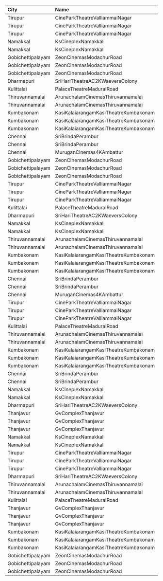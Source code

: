 | City              | Name                                  | Language |  Time | Type        | Price | Capacity | Booked |
| :---------------- | :------------------------------------ | :------- | ----: | :---------- | ----: | -------: | -----: |
| Tirupur           | CineParkTheatreValliammaiNagar        | Tamil    | 10:30 | BoxA        |   90₹ |       41 |     21 |
| Tirupur           | CineParkTheatreValliammaiNagar        | Tamil    | 10:30 | BoxB        |   90₹ |       41 |     41 |
| Tirupur           | CineParkTheatreValliammaiNagar        | Tamil    | 10:30 | FirstClass  |   80₹ |      341 |    202 |
| Namakkal          | KsCineplexNamakkal                    | Tamil    | 10:30 | Balcony     |  120₹ |       89 |     40 |
| Namakkal          | KsCineplexNamakkal                    | Tamil    | 10:30 | FirstClass  |  100₹ |      113 |     49 |
| Gobichettipalayam | ZeonCinemasModachurRoad               | Tamil    | 10:45 | Platinum    |  150₹ |       12 |      7 |
| Gobichettipalayam | ZeonCinemasModachurRoad               | Tamil    | 10:45 | Gold        |  110₹ |      106 |     52 |
| Gobichettipalayam | ZeonCinemasModachurRoad               | Tamil    | 10:45 | Silver      |   80₹ |       14 |      7 |
| Dharmapuri        | SriHariTheatreAC2KWaeversColony       | Tamil    | 11:00 | FirstClass  |   80₹ |      278 |    149 |
| Kulittalai        | PalaceTheatreMaduraiRoad              | Tamil    | 11:15 | FirstClass  |   60₹ |      249 |      0 |
| Thiruvannamalai   | ArunachalamCinemasThiruvannamalai     | Tamil    | 11:15 | FirstClass  |   60₹ |       79 |     39 |
| Thiruvannamalai   | ArunachalamCinemasThiruvannamalai     | Tamil    | 11:15 | SecondClass |   60₹ |       12 |      6 |
| Kumbakonam        | KasiKalaiarangamKasiTheatreKumbakonam | Tamil    | 11:15 | BoxA        |  127₹ |       21 |      9 |
| Kumbakonam        | KasiKalaiarangamKasiTheatreKumbakonam | Tamil    | 11:15 | BoxB        |  127₹ |       21 |      9 |
| Kumbakonam        | KasiKalaiarangamKasiTheatreKumbakonam | Tamil    | 11:15 | Balcony     |  125₹ |      216 |    100 |
| Chennai           | SriBrindaPerambur                     | Tamil    | 11:40 | Balcony     |  130₹ |      218 |    122 |
| Chennai           | SriBrindaPerambur                     | Tamil    | 11:40 | FirstClass  |  120₹ |      801 |    437 |
| Chennai           | MuruganCinemas4KAmbattur              | Tamil    | 11:40 | Diamond     |  110₹ |       80 |      6 |
| Gobichettipalayam | ZeonCinemasModachurRoad               | Tamil    | 13:30 | Platinum    |  150₹ |       10 |      0 |
| Gobichettipalayam | ZeonCinemasModachurRoad               | Tamil    | 13:30 | Gold        |  110₹ |      140 |     74 |
| Gobichettipalayam | ZeonCinemasModachurRoad               | Tamil    | 13:30 | Silver      |   80₹ |       19 |      9 |
| Tirupur           | CineParkTheatreValliammaiNagar        | Tamil    | 14:00 | BoxA        |   90₹ |       41 |     21 |
| Tirupur           | CineParkTheatreValliammaiNagar        | Tamil    | 14:00 | BoxB        |   90₹ |       41 |     41 |
| Tirupur           | CineParkTheatreValliammaiNagar        | Tamil    | 14:00 | FirstClass  |   80₹ |      341 |    202 |
| Kulittalai        | PalaceTheatreMaduraiRoad              | Tamil    | 14:15 | FirstClass  |   60₹ |      249 |      0 |
| Dharmapuri        | SriHariTheatreAC2KWaeversColony       | Tamil    | 14:15 | FirstClass  |   80₹ |      278 |    149 |
| Namakkal          | KsCineplexNamakkal                    | Tamil    | 14:30 | Balcony     |  120₹ |       89 |     42 |
| Namakkal          | KsCineplexNamakkal                    | Tamil    | 14:30 | FirstClass  |  100₹ |      113 |     49 |
| Thiruvannamalai   | ArunachalamCinemasThiruvannamalai     | Tamil    | 14:30 | FirstClass  |   60₹ |       79 |     39 |
| Thiruvannamalai   | ArunachalamCinemasThiruvannamalai     | Tamil    | 14:30 | SecondClass |   60₹ |       12 |      6 |
| Kumbakonam        | KasiKalaiarangamKasiTheatreKumbakonam | Tamil    | 14:30 | BoxA        |  127₹ |       21 |      9 |
| Kumbakonam        | KasiKalaiarangamKasiTheatreKumbakonam | Tamil    | 14:30 | BoxB        |  127₹ |       21 |      9 |
| Kumbakonam        | KasiKalaiarangamKasiTheatreKumbakonam | Tamil    | 14:30 | Balcony     |  125₹ |      216 |    100 |
| Chennai           | SriBrindaPerambur                     | Tamil    | 15:00 | Balcony     |  130₹ |      218 |    122 |
| Chennai           | SriBrindaPerambur                     | Tamil    | 15:00 | FirstClass  |  120₹ |      801 |    437 |
| Chennai           | MuruganCinemas4KAmbattur              | Tamil    | 15:05 | Diamond     |  110₹ |       80 |      3 |
| Tirupur           | CineParkTheatreValliammaiNagar        | Tamil    | 18:00 | BoxA        |   90₹ |       41 |     21 |
| Tirupur           | CineParkTheatreValliammaiNagar        | Tamil    | 18:00 | BoxB        |   90₹ |       41 |     41 |
| Tirupur           | CineParkTheatreValliammaiNagar        | Tamil    | 18:00 | FirstClass  |   80₹ |      341 |    202 |
| Kulittalai        | PalaceTheatreMaduraiRoad              | Tamil    | 18:15 | FirstClass  |   60₹ |      249 |      0 |
| Thiruvannamalai   | ArunachalamCinemasThiruvannamalai     | Tamil    | 18:15 | FirstClass  |   60₹ |       79 |     39 |
| Thiruvannamalai   | ArunachalamCinemasThiruvannamalai     | Tamil    | 18:15 | SecondClass |   60₹ |       12 |      6 |
| Kumbakonam        | KasiKalaiarangamKasiTheatreKumbakonam | Tamil    | 18:15 | BoxA        |  127₹ |       21 |      9 |
| Kumbakonam        | KasiKalaiarangamKasiTheatreKumbakonam | Tamil    | 18:15 | BoxB        |  127₹ |       21 |      9 |
| Kumbakonam        | KasiKalaiarangamKasiTheatreKumbakonam | Tamil    | 18:15 | Balcony     |  125₹ |      216 |    100 |
| Chennai           | SriBrindaPerambur                     | Tamil    | 18:30 | Balcony     |  130₹ |      218 |    122 |
| Chennai           | SriBrindaPerambur                     | Tamil    | 18:30 | FirstClass  |  120₹ |      801 |    437 |
| Namakkal          | KsCineplexNamakkal                    | Tamil    | 18:30 | Balcony     |  120₹ |       89 |     40 |
| Namakkal          | KsCineplexNamakkal                    | Tamil    | 18:30 | FirstClass  |  100₹ |      113 |     49 |
| Dharmapuri        | SriHariTheatreAC2KWaeversColony       | Tamil    | 18:30 | FirstClass  |   80₹ |      278 |    149 |
| Thanjavur         | GvComplexThanjavur                    | Tamil    | 18:30 | Balcony     |  130₹ |      108 |     74 |
| Thanjavur         | GvComplexThanjavur                    | Tamil    | 18:30 | I           |  120₹ |       36 |     24 |
| Thanjavur         | GvComplexThanjavur                    | Tamil    | 18:30 | Ii          |  100₹ |      141 |     71 |
| Namakkal          | KsCineplexNamakkal                    | Tamil    | 21:30 | Balcony     |  120₹ |       89 |     40 |
| Namakkal          | KsCineplexNamakkal                    | Tamil    | 21:30 | FirstClass  |  100₹ |      113 |     49 |
| Tirupur           | CineParkTheatreValliammaiNagar        | Tamil    | 21:45 | BoxA        |   90₹ |       41 |     21 |
| Tirupur           | CineParkTheatreValliammaiNagar        | Tamil    | 21:45 | BoxB        |   90₹ |       41 |     41 |
| Tirupur           | CineParkTheatreValliammaiNagar        | Tamil    | 21:45 | FirstClass  |   80₹ |      341 |    202 |
| Dharmapuri        | SriHariTheatreAC2KWaeversColony       | Tamil    | 21:45 | FirstClass  |   80₹ |      278 |    149 |
| Thiruvannamalai   | ArunachalamCinemasThiruvannamalai     | Tamil    | 21:45 | FirstClass  |   60₹ |       79 |     39 |
| Thiruvannamalai   | ArunachalamCinemasThiruvannamalai     | Tamil    | 21:45 | SecondClass |   60₹ |       12 |      6 |
| Kulittalai        | PalaceTheatreMaduraiRoad              | Tamil    | 22:00 | FirstClass  |   60₹ |      249 |      0 |
| Thanjavur         | GvComplexThanjavur                    | Tamil    | 22:00 | Balcony     |  130₹ |      108 |     74 |
| Thanjavur         | GvComplexThanjavur                    | Tamil    | 22:00 | I           |  120₹ |       36 |     24 |
| Thanjavur         | GvComplexThanjavur                    | Tamil    | 22:00 | Ii          |  100₹ |      141 |     71 |
| Kumbakonam        | KasiKalaiarangamKasiTheatreKumbakonam | Tamil    | 22:15 | BoxA        |  127₹ |       21 |      9 |
| Kumbakonam        | KasiKalaiarangamKasiTheatreKumbakonam | Tamil    | 22:15 | BoxB        |  127₹ |       21 |      9 |
| Kumbakonam        | KasiKalaiarangamKasiTheatreKumbakonam | Tamil    | 22:15 | Balcony     |  125₹ |      216 |    100 |
| Gobichettipalayam | ZeonCinemasModachurRoad               | Tamil    | 22:15 | Platinum    |  150₹ |       10 |      0 |
| Gobichettipalayam | ZeonCinemasModachurRoad               | Tamil    | 22:15 | Gold        |  110₹ |      140 |     69 |
| Gobichettipalayam | ZeonCinemasModachurRoad               | Tamil    | 22:15 | Silver      |   80₹ |       19 |      9 |